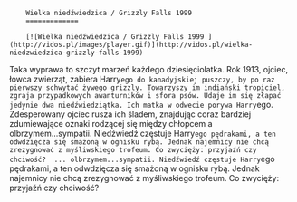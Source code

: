 
        Wielka niedźwiedzica / Grizzly Falls 1999 
        =============
        
        [![Wielka niedźwiedzica / Grizzly Falls 1999 ](http://vidos.pl/images/player.gif)](http://vidos.pl/wielka-niedzwiedzica-grizzly-falls-1999)
        
        
 Taka wyprawa to szczyt marzeń każdego dziesięciolatka. Rok 1913, ojciec, łowca zwierząt, zabiera Harry`ego do kanadyjskiej puszczy, by po raz pierwszy schwytać żywego grizzly. Towarzyszy im indiański tropiciel, zgraja przypadkowych awanturników i sfora psów. Udaje im się złapać jedynie dwa niedźwiedziątka. Ich matka w odwecie porywa Harry`ego. Zdesperowany ojciec rusza ich śladem, znajdując coraz bardziej zdumiewające oznaki rodzącej się między chłopcem a olbrzymem...sympatii. Niedźwiedź częstuje Harry`ego pędrakami, a ten odwdzięcza się smażoną w ognisku rybą. Jednak najemnicy nie chcą zrezygnować z myśliwskiego trofeum. Co zwycięży: przyjaźń czy chciwość?  ... olbrzymem...sympatii. Niedźwiedź częstuje Harry`ego pędrakami, a ten odwdzięcza się smażoną w ognisku rybą. Jednak najemnicy nie chcą zrezygnować z myśliwskiego trofeum. Co zwycięży: przyjaźń czy chciwość?
    